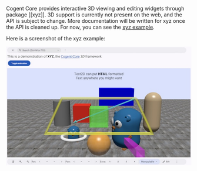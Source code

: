 Cogent Core provides interactive 3D viewing and editing widgets through package [[xyz]]. 3D support is currently not present on the web, and the API is subject to change. More documentation will be written for xyz once the API is cleaned up. For now, you can see the [xyz example](https://github.com/cogentcore/core/tree/main/examples/xyz).

Here is a screenshot of the xyz example:

![Screenshot of the Cogent Core xyz example](xyz.jpg)
